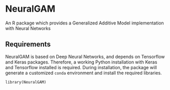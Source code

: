 # NeuralGAM
An R package which provides a Generalized Additive Model implementation with Neural Networks

## Requirements

NeuralGAM is based on Deep Neural Networks, and depends on Tensorflow and Keras packages. Therefore, a working Python installation with Keras and Tensorflow installed is required. During installation, the package will generate a customized `conda` environment and install the required libraries. 

```
library(NeuralGAM)
```


